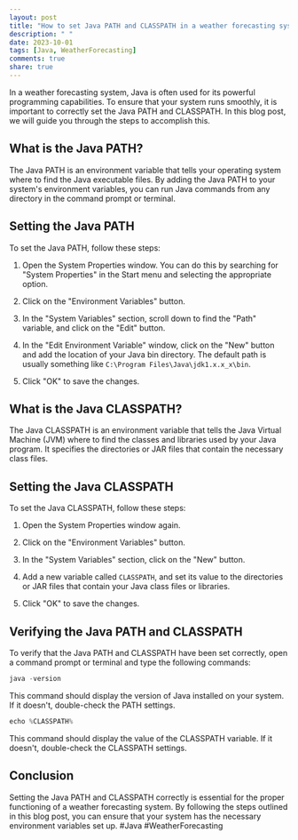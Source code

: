 ```yaml
---
layout: post
title: "How to set Java PATH and CLASSPATH in a weather forecasting system"
description: " "
date: 2023-10-01
tags: [Java, WeatherForecasting]
comments: true
share: true
---
```


In a weather forecasting system, Java is often used for its powerful programming capabilities. To ensure that your system runs smoothly, it is important to correctly set the Java PATH and CLASSPATH. In this blog post, we will guide you through the steps to accomplish this.

## What is the Java PATH?

The Java PATH is an environment variable that tells your operating system where to find the Java executable files. By adding the Java PATH to your system's environment variables, you can run Java commands from any directory in the command prompt or terminal.

## Setting the Java PATH

To set the Java PATH, follow these steps:

1. Open the System Properties window. You can do this by searching for "System Properties" in the Start menu and selecting the appropriate option.

2. Click on the "Environment Variables" button.

3. In the "System Variables" section, scroll down to find the "Path" variable, and click on the "Edit" button.

4. In the "Edit Environment Variable" window, click on the "New" button and add the location of your Java bin directory. The default path is usually something like `C:\Program Files\Java\jdk1.x.x_x\bin`.

5. Click "OK" to save the changes.

## What is the Java CLASSPATH?

The Java CLASSPATH is an environment variable that tells the Java Virtual Machine (JVM) where to find the classes and libraries used by your Java program. It specifies the directories or JAR files that contain the necessary class files.

## Setting the Java CLASSPATH

To set the Java CLASSPATH, follow these steps:

1. Open the System Properties window again.

2. Click on the "Environment Variables" button.

3. In the "System Variables" section, click on the "New" button.

4. Add a new variable called `CLASSPATH`, and set its value to the directories or JAR files that contain your Java class files or libraries.

5. Click "OK" to save the changes.

## Verifying the Java PATH and CLASSPATH

To verify that the Java PATH and CLASSPATH have been set correctly, open a command prompt or terminal and type the following commands:

```java
java -version
```

This command should display the version of Java installed on your system. If it doesn't, double-check the PATH settings.

```java
echo %CLASSPATH%
```

This command should display the value of the CLASSPATH variable. If it doesn't, double-check the CLASSPATH settings.

## Conclusion

Setting the Java PATH and CLASSPATH correctly is essential for the proper functioning of a weather forecasting system. By following the steps outlined in this blog post, you can ensure that your system has the necessary environment variables set up. #Java #WeatherForecasting
